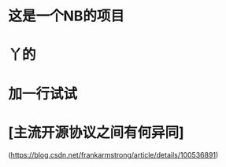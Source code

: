 # 这是一个NB的项目

# 丫的  


# 加一行试试
# [主流开源协议之间有何异同]
(https://blog.csdn.net/frankarmstrong/article/details/100536891)

 
